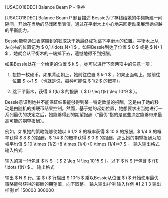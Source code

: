 



[USACO18DEC] Balance Beam P - 洛谷














[USACO18DEC] Balance Beam P
题目描述
Bessie为了存钱给她的牛棚新建一间隔间，开始在当地的马戏团里表演，通过在平衡木上小心地来回走动来展示她卓越的平衡能力。

Bessie能够通过表演赚到的钱取决于她最终成功跳下平衡木的位置。平衡木上从左向右的位置记为 $ 0,1,\ldots,N+1 $ 。如果Bessie到达了位置 $ 0 $ 或是 $ N+1 $ ，她就会从平衡木的一端掉下去，遗憾地得不到报酬。

如果Bessie处在一个给定的位置 $ k $ ，她可以进行下面两项中的任意一项：

1. 投掷一枚硬币。如果背面朝上，她前往位置 $ k-1 $ ，如果正面朝上，她前往位置 $ k+1 $ （也就是说，每种可能性 $ 1/2 $ 的概率）。

2. 跳下平衡木，获得 $ f(k) $ 的报酬（ $ 0 \leq f(k) \leq 10^9 $ ）。

Bessie意识到她并不能保证结果能够得到某一特定数量的报酬，这是由于她的移动是由随机的掷硬币结果控制。然而，基于她的起始位置，她想要求出当她进行一系列最优的决定之后，她能够得到的期望报酬（“最优”指的是这些决定能够带来最高可能的期望报酬）。

例如，如果她的策略能够使她以 $ 1/2 $ 的概率获得 $ 10 $ 的报酬，$ 1/4 $ 的概率获得 $ 8 $ 的报酬，$ 1/4 $ 的概率获得 $ 0 $ 的报酬，那么她的期望报酬为加权平均值 $ 10 \times (1/2)+8 \times (1/4)+0 \times (1/4)=7 $ 。
输入输出格式
输入格式

输入的第一行包含 $ N $ （ $ 2 \leq N \leq 10^5 $ ）。以下 $ N $ 行包含 $ f(1) \ldots f(N) $ 。
输出格式

输出 $ N $ 行。第 $ i $ 行输出 $ 10^5 $ 乘以Bessie从位置 $ i $ 开始使用最优策略能够获得的报酬的期望值，向下取整。
输入输出样例
输入样例 #1
2
1
3
输出样例 #1
150000
300000







